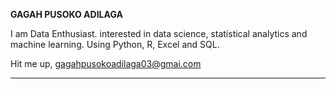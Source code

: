 **GAGAH PUSOKO ADILAGA**

I am Data Enthusiast. interested in data science, statistical analytics and machine learning. Using Python, R, Excel and SQL.

Hit me up, gagahpusokoadilaga03@gmai.com

<!---
PusokoAdilaga/PusokoAdilaga is a ✨ special ✨ repository because its `README.md` (this file) appears on your GitHub profile.
You can click the Preview link to take a look at your changes.
--->
___
